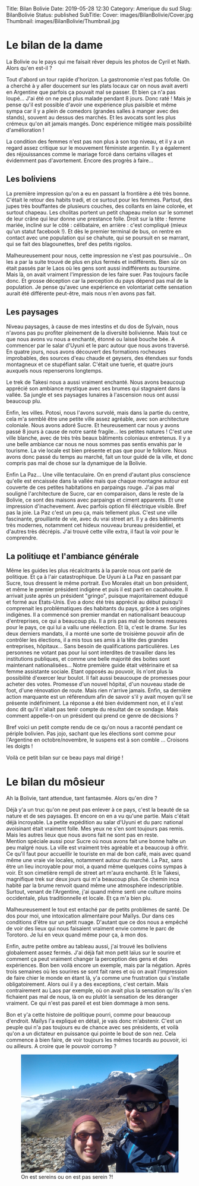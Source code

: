 Title: Bilan Bolivie
Date: 2019-05-28 12:30
Category: Amerique du sud
Slug: BilanBolivie
Status: published
SubTitle: 
Cover: images/BilanBolivie/Cover.jpg
Thumbnail: images/BilanBolivie/Thumbnail.jpg

# Le bilan de la dame

La Bolivie ou le pays qui me faisait rêver depuis les photos de Cyril et Nath. Alors qu'en est-il ?

Tout d'abord un tour rapide d'horizon. La gastronomie n'est pas fofolle. On a cherché à y aller doucement sur les plats locaux car on nous avait averti en Argentine que parfois ça pouvait mal se passer. Et bien ça n'a pas loupé... J'ai été on ne peut plus malade pendant 8 jours. Donc raté ! Mais je pense qu'il est possible d'avoir une expérience plus paisible et même sympa car il y a plein de comedors (grandes salles à manger avec des stands), souvent au dessus des marchés. Et les avocats sont les plus crémeux qu'on ait jamais mangés. Donc expérience mitigée mais possibilité d'amélioration ! 

La condition des femmes n'est pas non plus à son top niveau, et il y a un regard assez critique sur le mouvement féministe argentin. Il y a également des réjouissances comme le mariage forcé dans certains villages et évidemment pas d'avortement. Encore des progrès à faire...

## Les boliviens 

La première impression qu'on a eu en passant la frontière a été très bonne. C'était le retour des habits tradi, et ce surtout pour les femmes. Partout, des jupes très bouffantes de plusieurs couches, des collants en laine colorée, et surtout chapeau. Les cholitas portent un petit chapeau melon sur le sommet de leur crâne qui leur donne une prestance folle. Droit sur la tête : femme mariée, incliné sur le côté : célibataire, en arrière : c'est compliqué (mieux qu'un statut facebook !). Et dès le premier terminal de bus, on rentre en contact avec une population qui se chahute, qui se poursuit en se marrant, qui se fait des blagounettes, bref des petits rigolos. 

Malheureusement pour nous, cette impression ne s'est pas poursuivie... On les a par la suite trouvé de plus en plus fermés et indifférents. Bien sûr on était passés par le Laos où les gens sont aussi indifférents au toursime. Mais là, on avait vraiment l'impression de les faire suer. Pas toujours facile donc. Et grosse déception car la perception du pays dépend pas mal de la population. Je pense qu'avec une expérience en volontariat cette sensation aurait été différente peut-être, mais nous n'en avons pas fait.

## Les paysages

Niveau paysages, à cause de mes intestins et du dos de Sylvain, nous n'avons pas pu profiter pleinement de la diversité bolivienne. Mais tout ce que nous avons vu nous a enchanté, étonné ou laissé bouche bée. A commencer par le salar d'Uyuni et le parc autour que nous avons traversé. En quatre jours, nous avons découvert des formations rocheuses improbables, des sources d'eau chaude et geysers, des étendues sur fonds montagneux et ce stupéfiant salar. C'était une tuerie, et quatre jours auxquels nous repenserons longtemps. 

Le trek de Takesi nous a aussi vraiment enchanté. Nous avons beaucoup apprécié son ambiance mystique avec ses brumes qui stagnaient dans la vallée. Sa jungle et ses paysages lunaires à l'ascension nous ont aussi beaucoup plu. 

Enfin, les villes. Potosi, nous l'avons survolé, mais dans la partie du centre, cela m'a semblé être une petite ville assez agréable, avec son architecture coloniale. Nous avons adoré Sucre. Et heureusement car nous y avons passé 8 jours à cause de notre santé fragile... les petites natures ! C'est une ville blanche, avec de très très beaux bâtiments coloniaux entretenus. Il y a une belle ambiance car nous ne nous sommes pas sentis envahis par le tourisme. La vie locale est bien présente et pas que pour le folklore. Nous avons donc passé du temps au marché, fait un tour guidé de la ville, et donc compris pas mal de chose sur la dynamique de la Bolivie.

Enfin La Paz... Une ville tentaculaire. On en prend d'autant plus conscience qu'elle est encaissée dans la vallée mais que chaque montagne autour est couverte de ces petites habitations en parpaings rouge. J'ai pas mal souligné l'architecture de Sucre, car en comparaison, dans le reste de la Bolivie, ce sont des maisons avec parpaings et ciment apparents. Et une impression d'inachevement. Avec parfois option fil éléctrique visible. Bref pas la joie. La Paz c'est un peu ça, mais tellement plus. C'est une ville fascinante, grouillante de vie, avec du vrai street art. Il y a des bâtiments très modernes, notamment cet hideux nouveau brureau présidentiel, et d'autres très décrépis. J'ai trouvé cette ville extra, il faut la voir pour le comprendre. 

## La politiuqe et l'ambiance générale

Même les guides les plus récalcitrants à la parole nous ont parlé de politique. Et ça à l'air catastrophique. De Uyuni à La Paz en passant par Sucre, tous dressent le même portrait. Evo Morales était un bon président, et même le premier président indigène et puis il est parti en cacahouète. Il arrivait juste après un président "gringo", puisque majoritairement éduqué et formé aux Etats-Unis. Evo a donc été très apprécié au début puisqu'il comprenait les problématiques des habitants du pays, grâce à ses origines indigènes. Il a commencé son premier mandat en nationalisant beaucoup d'entreprises, ce qui a beaucoup plu. Il a pris pas mal de bonnes mesures pour le pays, ce qui lui a vallu une réélection. Et là, c'est le drame. Sur les deux derniers mandats, il a monté une sorte de troisième pouvoir afin de contrôler les élections, il a mis tous ses amis à la tête des grandes entreprises, hôpitaux... Sans besoin de qualifications particulières. Les personnes ne votant pas pour lui sont interdites de travailler dans les institutions publiques, et comme une belle majorité des boites sont maintenant nationalisées... Notre première guide était vétérinaire et sa femme assistante sociale. Etant opposés au pouvoir, ils n'ont plus la possibilité d'exercer leur boulot. Il fait aussi beaucoupe de promesses pour acheter des votes. Promesse d'un nouvel hôpital, d'un nouveau stade de foot, d'une rénovation de route. Mais rien n'arrive jamais. Enfin, sa dernière action marquante est un référendum afin de savoir s'il y avait moyen qu'il se présente indéfiniment. La réponse a été bien évidemment non, et il s'est donc dit qu'il n'allait pas tenir compte du résultat de ce sondage. Mais comment appelle-t-on un président qui prend ce genre de décisions ? 

Bref voici un petit compte rendu de ce qu'on nous a raconté pendant ce périple bolivien. Pas jojo, sachant que les élections sont comme pour l'Argentine en octobre/novembre, le suspens est à son comble ... Croisons les doigts !

Voilà ce petit bilan sur ce beau pays mal dirigé !

# Le bilan du môsieur
Ah la Bolivie, tant attendue, tant fantasmée. Alors qu'en dire ?

Déjà y'a un truc qu'on ne peut pas enlever à ce pays, c'est la beauté de sa nature et de ses paysages. Et encore on en a vu qu'une partie. Mais c'était déjà incroyable. La petite expédition au salar d'Uyuni et du parc national avoisinant était vraiment folle. Mes yeux ne s'en sont toujours pas remis. Mais les autres lieux que nous avons fait ne sont pas en reste.  
Mention spéciale aussi pour Sucre où nous avons fait une bonne halte un peu malgré nous. La ville est vraiment très agréable et a beaucoup à offrir. Ce qu'il faut pour accueillir le touriste en mal de  bon café, mais avec quand même une vraie vie locales, notamment autour du marché.
La Paz, sans être un lieu incroyable pour moi, a quand même quelques coins sympas à voir. Et son cimetière rempli de street art m'aura enchanté.
Et le Takesi, magnifique trek sur deux jours qui m'a beaucoup plus. Ce chemin inca habité par la brume renvoit quand même une atmosphère indescriptible.
Surtout, venant de l'Argentine, j'ai quand même senti une culture moins occidentale, plus traditionnelle et locale. Et ça m'a bien plu.

Malheureusement le tout est entaché par de petits problèmes de santé. De dos pour moi, une intoxication alimentaire pour Maïlys. Dur dans ces conditions d'être sur un petit nuage. D'autant que ce dos nous a empêché de voir des lieux qui nous faisaient vraiment envie comme le parc de Torotoro. Je lui en veux quand même pour ça, à mon dos.

Enfin, autre petite ombre au tableau aussi, j'ai trouvé les boliviens globalement assez fermés. J'ai déjà fait mon petit laïus sur le sourire et comment ça peut vraiment changer la perception des gens et des expériences. Bon ben voilà encore un exemple, mais par la négation. Après trois semaines où les sourires se sont fait rares et où on avait l'impression de faire chier le monde en étant là, y'a comme une frustration qui s'installe obligatoirement. Alors oui il y a des exceptions, c'est certain. Mais contrairement au Laos par exemple, où on avait plus la sensation qu'ils s'en fichaient pas mal de nous, là on eu plutôt la sensation de les déranger vraiment. Ce qui n'est pas pareil et est bien dommage à mon sens.

Bon et y'a cette histoire de politique pourri, comme pour beaucoup d'endroit. Maïlys l'a expliqué en détail, je vais donc m'abstenir. C'est un peuple qui n'a pas toujours eu de chance avec ses présidents, et voilà qu'on a un dictateur en puissance qui pointe le bout de son nez. Cela commence à bien faire, de voir toujours les mêmes tocards au pouvoir, ici ou ailleurs. A croire que le pouvoir corromp ? 

<figure>
    <img src="images/BilanBolivie/tof.jpg">
    <figcaption>On est sereins ou on est pas serein ?!</figcaption>
</figure>